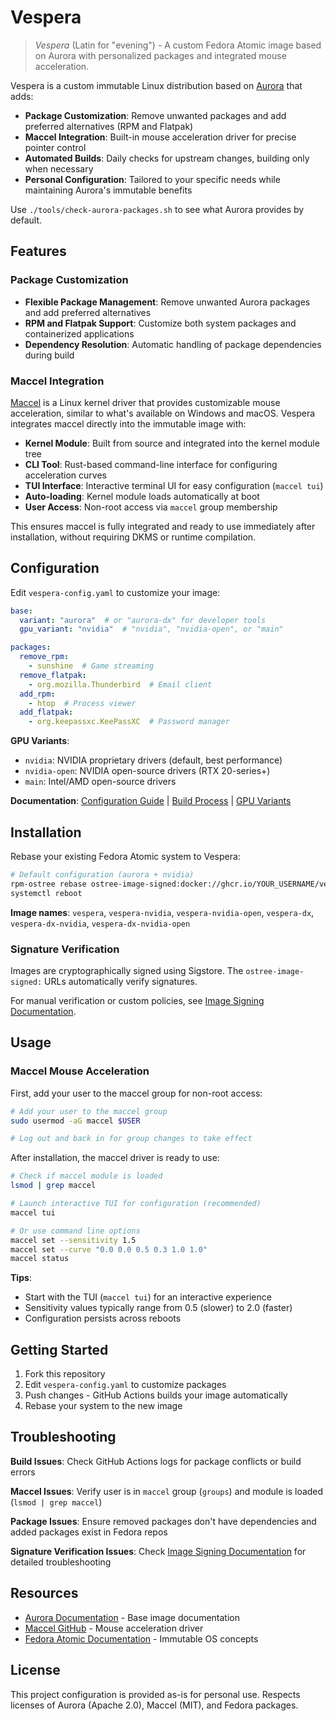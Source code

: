 # Vespera

> *Vespera* (Latin for "evening") - A custom Fedora Atomic image based on Aurora with personalized packages and integrated mouse acceleration.

Vespera is a custom immutable Linux distribution based on [Aurora](https://getaurora.dev/) that adds:

- **Package Customization**: Remove unwanted packages and add preferred alternatives (RPM and Flatpak)
- **Maccel Integration**: Built-in mouse acceleration driver for precise pointer control
- **Automated Builds**: Daily checks for upstream changes, building only when necessary
- **Personal Configuration**: Tailored to your specific needs while maintaining Aurora's immutable benefits

Use `./tools/check-aurora-packages.sh` to see what Aurora provides by default.

## Features

### Package Customization
- **Flexible Package Management**: Remove unwanted Aurora packages and add preferred alternatives
- **RPM and Flatpak Support**: Customize both system packages and containerized applications
- **Dependency Resolution**: Automatic handling of package dependencies during build

### Maccel Integration

[Maccel](https://github.com/Gnarus-G/maccel) is a Linux kernel driver that provides customizable mouse acceleration, similar to what's available on Windows and macOS. Vespera integrates maccel directly into the immutable image with:

- **Kernel Module**: Built from source and integrated into the kernel module tree
- **CLI Tool**: Rust-based command-line interface for configuring acceleration curves
- **TUI Interface**: Interactive terminal UI for easy configuration (`maccel tui`)
- **Auto-loading**: Kernel module loads automatically at boot
- **User Access**: Non-root access via `maccel` group membership

This ensures maccel is fully integrated and ready to use immediately after installation, without requiring DKMS or runtime compilation.

## Configuration

Edit `vespera-config.yaml` to customize your image:

```yaml
base:
  variant: "aurora"  # or "aurora-dx" for developer tools
  gpu_variant: "nvidia"  # "nvidia", "nvidia-open", or "main"

packages:
  remove_rpm:
    - sunshine  # Game streaming
  remove_flatpak:
    - org.mozilla.Thunderbird  # Email client
  add_rpm:
    - htop  # Process viewer
  add_flatpak:
    - org.keepassxc.KeePassXC  # Password manager
```

**GPU Variants**:
- `nvidia`: NVIDIA proprietary drivers (default, best performance)
- `nvidia-open`: NVIDIA open-source drivers (RTX 20-series+)
- `main`: Intel/AMD open-source drivers

**Documentation**: [Configuration Guide](docs/CONFIGURATION.md) | [Build Process](docs/BUILD-PROCESS.md) | [GPU Variants](docs/GPU-VARIANT-SUPPORT.md)

## Installation

Rebase your existing Fedora Atomic system to Vespera:

```bash
# Default configuration (aurora + nvidia)
rpm-ostree rebase ostree-image-signed:docker://ghcr.io/YOUR_USERNAME/vespera-nvidia:latest
systemctl reboot
```

**Image names**: `vespera`, `vespera-nvidia`, `vespera-nvidia-open`, `vespera-dx`, `vespera-dx-nvidia`, `vespera-dx-nvidia-open`

### Signature Verification

Images are cryptographically signed using Sigstore. The `ostree-image-signed:` URLs automatically verify signatures.

For manual verification or custom policies, see [Image Signing Documentation](docs/IMAGE-SIGNING.md).

## Usage

### Maccel Mouse Acceleration

First, add your user to the maccel group for non-root access:

```bash
# Add your user to the maccel group
sudo usermod -aG maccel $USER

# Log out and back in for group changes to take effect
```

After installation, the maccel driver is ready to use:

```bash
# Check if maccel module is loaded
lsmod | grep maccel

# Launch interactive TUI for configuration (recommended)
maccel tui

# Or use command line options
maccel set --sensitivity 1.5
maccel set --curve "0.0 0.0 0.5 0.3 1.0 1.0"
maccel status
```

**Tips**:
- Start with the TUI (`maccel tui`) for an interactive experience
- Sensitivity values typically range from 0.5 (slower) to 2.0 (faster)
- Configuration persists across reboots



## Getting Started

1. Fork this repository
2. Edit `vespera-config.yaml` to customize packages
3. Push changes - GitHub Actions builds your image automatically
4. Rebase your system to the new image

## Troubleshooting

**Build Issues**: Check GitHub Actions logs for package conflicts or build errors

**Maccel Issues**: Verify user is in `maccel` group (`groups`) and module is loaded (`lsmod | grep maccel`)

**Package Issues**: Ensure removed packages don't have dependencies and added packages exist in Fedora repos

**Signature Verification Issues**: Check [Image Signing Documentation](docs/IMAGE-SIGNING.md#troubleshooting-guide) for detailed troubleshooting

## Resources

- [Aurora Documentation](https://getaurora.dev/) - Base image documentation
- [Maccel GitHub](https://github.com/Gnarus-G/maccel) - Mouse acceleration driver
- [Fedora Atomic Documentation](https://docs.fedoraproject.org/en-US/fedora-silverblue/) - Immutable OS concepts

## License

This project configuration is provided as-is for personal use. Respects licenses of Aurora (Apache 2.0), Maccel (MIT), and Fedora packages.
